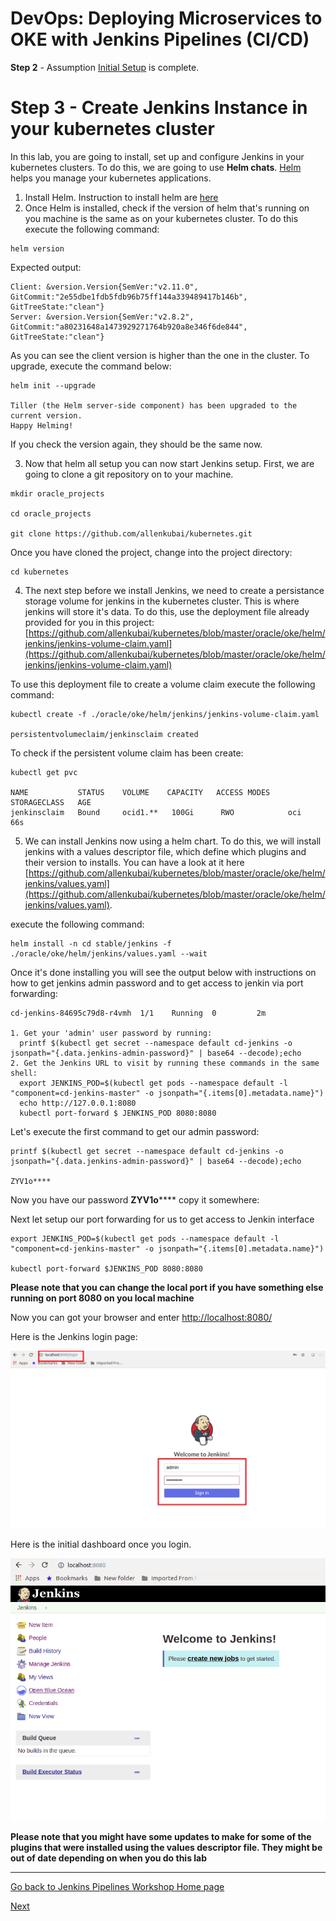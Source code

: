 # DevOps: Deploying Microservices to OKE with Jenkins Pipelines (CI/CD) #

**Step 2** - Assumption [Initial Setup](jenkins.pipelines.OKE2) is complete.
# Step 3 - Create Jenkins Instance in your kubernetes cluster #
In this lab, you are going to install, set up and configure Jenkins in your kubernetes clusters. To do this, we are going to use **Helm chats**. [Helm](https://helm.sh/) helps you manage your kubernetes applications.

1. Install Helm. Instruction to install helm are [here](https://helm.sh/docs/using_helm/#installing-helm)
2. Once Helm is installed, check if the version of helm that's running on you machine is the same as on your kubernetes cluster. To do this execute the following command:
```
helm version
```

Expected output:

```
Client: &version.Version{SemVer:"v2.11.0", GitCommit:"2e55dbe1fdb5fdb96b75ff144a339489417b146b", GitTreeState:"clean"}
Server: &version.Version{SemVer:"v2.8.2", GitCommit:"a80231648a1473929271764b920a8e346f6de844", GitTreeState:"clean"}
```

As you can see the client version is higher than the one in the cluster. To upgrade, execute the command below:

```
helm init --upgrade

Tiller (the Helm server-side component) has been upgraded to the current version.
Happy Helming!
```

If you check the version again, they should be the same now.

3. Now that helm all setup you can now start Jenkins setup. First, we are going to clone a git repository on to your machine. 

```
mkdir oracle_projects

cd oracle_projects

git clone https://github.com/allenkubai/kubernetes.git
```

Once you have cloned the project, change into the project directory:

```
cd kubernetes
```
4. The next step before we install Jenkins, we need to create a persistance storage volume for jenkins in the kubernetes cluster. This is where jenkins will store it's data. To do this, use the deployment file already provided for you in this project: [https://github.com/allenkubai/kubernetes/blob/master/oracle/oke/helm/jenkins/jenkins-volume-claim.yaml](https://github.com/allenkubai/kubernetes/blob/master/oracle/oke/helm/jenkins/jenkins-volume-claim.yaml)

To use this deployment file to create a volume claim execute the following command:

```
kubectl create -f ./oracle/oke/helm/jenkins/jenkins-volume-claim.yaml

persistentvolumeclaim/jenkinsclaim created
```

To check if the persistent volume claim has been create:

```
kubectl get pvc

NAME           STATUS    VOLUME    CAPACITY   ACCESS MODES   STORAGECLASS   AGE
jenkinsclaim   Bound     ocid1.**   100Gi      RWO            oci            66s
```
5. We can install Jenkins now using a helm chart. To do this, we will install jenkins with a values descriptor file, which define which plugins and their version to installs. You can have a look at it here [https://github.com/allenkubai/kubernetes/blob/master/oracle/oke/helm/jenkins/values.yaml](https://github.com/allenkubai/kubernetes/blob/master/oracle/oke/helm/jenkins/values.yaml).

execute the following command:

```
helm install -n cd stable/jenkins -f ./oracle/oke/helm/jenkins/values.yaml --wait
```
Once it's done installing you will see the output below with instructions on how to get jenkins admin password and to get access to jenkin via port forwarding:

```
cd-jenkins-84695c79d8-r4vmh  1/1    Running  0         2m

1. Get your 'admin' user password by running:
  printf $(kubectl get secret --namespace default cd-jenkins -o jsonpath="{.data.jenkins-admin-password}" | base64 --decode);echo
2. Get the Jenkins URL to visit by running these commands in the same shell:
  export JENKINS_POD=$(kubectl get pods --namespace default -l "component=cd-jenkins-master" -o jsonpath="{.items[0].metadata.name}")
  echo http://127.0.0.1:8080
  kubectl port-forward $ JENKINS_POD 8080:8080
```

Let's execute the first command to get our admin password:

```
printf $(kubectl get secret --namespace default cd-jenkins -o jsonpath="{.data.jenkins-admin-password}" | base64 --decode);echo

ZYV1o****
```
Now you have our password **ZYV1o****** copy it somewhere:

Next let setup our port forwarding for us to get access to Jenkin interface

```
export JENKINS_POD=$(kubectl get pods --namespace default -l "component=cd-jenkins-master" -o jsonpath="{.items[0].metadata.name}")

kubectl port-forward $JENKINS_POD 8080:8080
```
**Please note that you can change the local port if you have something else running on port 8080 on you local machine**

Now you can got your browser and enter [http://localhost:8080/](http://localhost:8080/)

Here is the Jenkins login page:

![](./images/jenkins_login.png)

Here is the initial dashboard once you login. 

![](./images/jenkins_login_initial_dash.png)

**Please note that you might have some updates to make for some of the plugins that were installed using the values descriptor file. They  might be out of date depending on when you do this lab** 

---
[Go back to Jenkins Pipelines Workshop Home page](README.md)

[Next](jenkins.pipelines.OKE4.md)